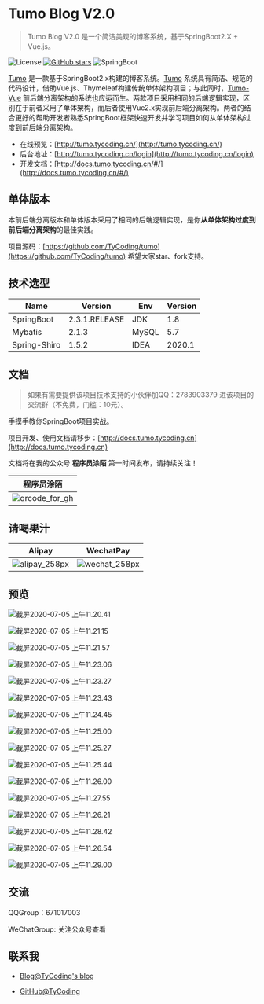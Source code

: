 # Tumo Blog V2.0

> Tumo Blog V2.0 是一个简洁美观的博客系统，基于SpringBoot2.X + Vue.js。

![License](https://img.shields.io/badge/License-MIT-green)  [![GitHub stars](https://img.shields.io/github/stars/TyCoding/tumo?label=Stars)](https://github.com/TyCoding/tumo/stargazers)  ![SpringBoot](https://img.shields.io/badge/SpringBoot-2.3.1.RELEASE-orange)

[Tumo](https://github.com/TyCoding/tumo) 是一款基于SpringBoot2.x构建的博客系统。[Tumo](https://github.com/TyCoding/tumo) 系统具有简洁、规范的代码设计，借助Vue.js、Thymeleaf构建传统单体架构项目；与此同时，[Tumo-Vue](https://github.com/TyCoding/tumo-vue) 前后端分离架构的系统也应运而生。两款项目采用相同的后端逻辑实现，区别在于前者采用了单体架构，而后者使用Vue2.x实现前后端分离架构。两者的结合更好的帮助开发者熟悉SpringBoot框架快速开发并学习项目如何从单体架构过度到前后端分离架构。

- 在线预览：[http://tumo.tycoding.cn/](http://tumo.tycoding.cn/)
- 后台地址：[http://tumo.tycoding.cn/login](http://tumo.tycoding.cn/login)
- 开发文档：[http://docs.tumo.tycoding.cn/#/](http://docs.tumo.tycoding.cn/#/)

## 单体版本

本前后端分离版本和单体版本采用了相同的后端逻辑实现，是你**从单体架构过度到前后端分离架构**的最佳实践。

项目源码：[https://github.com/TyCoding/tumo](https://github.com/TyCoding/tumo) 希望大家star、fork支持。

## 技术选型

| Name | Version | Env | Version |
| -- | -- | -- | -- |
| SpringBoot | 2.3.1.RELEASE | JDK | 1.8 |
| Mybatis | 2.1.3 | MySQL | 5.7 |
| Spring-Shiro | 1.5.2 | IDEA | 2020.1 |

## 文档

> 如果有需要提供该项目技术支持的小伙伴加QQ：2783903379 进该项目的交流群（不免费，门槛：10元）。

手摸手教你SpringBoot项目实战。

项目开发、使用文档请移步：[http://docs.tumo.tycoding.cn](http://docs.tumo.tycoding.cn) 


文档将在我的公众号 **程序员涂陌** 第一时间发布，请持续关注！

| 程序员涂陌                                                  |
| ----------------------------------------------------------- |
| ![qrcode_for_gh](http://tycoding.cn/imgs/20200610184737.jpg) |

## 请喝果汁

| Alipay                                                     | WechatPay                                                  |
| ---------------------------------------------------------- | ---------------------------------------------------------- |
| ![alipay_258px](http://tycoding.cn/imgs/20200610132929.png) | ![wechat_258px](http://tycoding.cn/imgs/20200610132940.png) |

## 预览

![截屏2020-07-05 上午11.20.41](http://tycoding.cn/imgs/20200705112055.png)

![截屏2020-07-05 上午11.21.15](http://tycoding.cn/imgs/20200705112118.png)

![截屏2020-07-05 上午11.21.57](http://tycoding.cn/imgs/20200705112200.png)

![截屏2020-07-05 上午11.23.06](http://tycoding.cn/imgs/20200705112309.png)

![截屏2020-07-05 上午11.23.27](http://tycoding.cn/imgs/20200705112330.png)

![截屏2020-07-05 上午11.23.43](http://tycoding.cn/imgs/20200705112405.png)

![截屏2020-07-05 上午11.24.45](http://tycoding.cn/imgs/20200705112448.png)

![截屏2020-07-05 上午11.25.00](http://tycoding.cn/imgs/20200705112503.png)

![截屏2020-07-05 上午11.25.27](http://tycoding.cn/imgs/20200705112533.png)

![截屏2020-07-05 上午11.25.44](http://tycoding.cn/imgs/20200705112547.png)

![截屏2020-07-05 上午11.26.00](http://tycoding.cn/imgs/20200705112602.png)

![截屏2020-07-05 上午11.27.55](http://tycoding.cn/imgs/20200705112758.png)

![截屏2020-07-05 上午11.26.21](http://tycoding.cn/imgs/20200705112636.png)

![截屏2020-07-05 上午11.28.42](http://tycoding.cn/imgs/20200705112844.png)

![截屏2020-07-05 上午11.26.54](http://tycoding.cn/imgs/20200705112711.png)

![截屏2020-07-05 上午11.29.00](http://tycoding.cn/imgs/20200705112903.png)


## 交流

QQGroup：671017003   

WeChatGroup:  关注公众号查看

## 联系我

- [Blog@TyCoding's blog](http://www.tycoding.cn)

- [GitHub@TyCoding](https://github.com/TyCoding)

